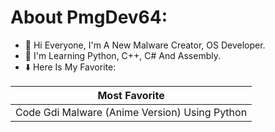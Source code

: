 # About PmgDev64:
- 👋 Hi Everyone, I'm A New Malware Creator, OS Developer.
- 🌱 I'm Learning Python, C++, C# And Assembly.
- ⬇️ Here Is My Favorite:

| Most Favorite |
| :---: |
| Code Gdi Malware (Anime Version) Using Python |
